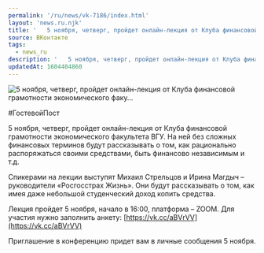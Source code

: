 ```yaml
---
permalink: '/ru/news/vk-7186/index.html'
layout: 'news.ru.njk'
title: '   5 ноября, четверг, пройдет онлайн-лекция от Клуба финансовой грамотности экономического факу…'
source: ВКонтакте
tags:
  - news_ru
description: '   5 ноября, четверг, пройдет онлайн-лекция от Клуба финансовой грамотности экономического факу…'
updatedAt: 1604404860
---
```

![   5 ноября, четверг, пройдет онлайн-лекция от Клуба финансовой грамотности экономического факу…](https://sun9-16.userapi.com/impg/U2ybNz2rh5Ra_7p2nhH0_hHagTNTK1mrVHiqcQ/IGgv3ivoLVI.jpg?size=1080x690&quality=96&proxy=1&sign=2e27a2637b5ec20f6185fc52522939e4&c_uniq_tag=vsVUdHuE6LUq9F4Z05FAt3vGVAx1T3wNajz85lkU_j8&type=album)

#ГостевойПост

5 ноября, четверг, пройдет онлайн-лекция от Клуба финансовой грамотности экономического факультета ВГУ. На ней без сложных финансовых терминов будут рассказывать о том, как рационально распоряжаться своими средствами, быть финансово независимым и т.д.

Спикерами на лекции выступят Михаил Стрельцов и Ирина Магдыч – руководители «Росгосстрах Жизнь». Они будут рассказывать о том, как имея даже небольшой студенческий доход копить средства.

Лекция пройдет 5 ноября, начало в 16:00, платформа – ZOOM. Для участия нужно заполнить анкету: [https://vk.cc/aBVrVV](https://vk.cc/aBVrVV)

Приглашение в конференцию придет вам в личные сообщения 5 ноября.
